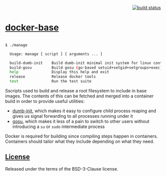 <p align="right">
    <a href="https://travis-ci.org/epiloque/docker-base">
        <img src="https://img.shields.io/travis/epiloque/docker-base.svg?branch=master"
             alt="build status">
    </a>
</p>


# [docker-base](https://github.com/epiloque/docker-base)

```sh

$ ./manage

  Usage: manage [ script ] [ arguments ... ]

  build-dumb-init    Build dumb-init minimal init system for linux containers
  build-gosu         Build gosu (go-based setuid+setgid+setgroups+exec)
  help               Display this help and exit
  release            Release docker tools
  test               Run the test suite

```

Sscripts used to build and release a root filesystem to include in base images.
The contents of this can be fetched and merged into a container build in order
to provide useful utilities:

* [dumb-init](https://github.com/Yelp/dumb-init), which makes it easy to
  configure child process reaping and gives us signal forwarding to all
  processes running under it
* [gosu](https://github.com/tianon/gosu), which makes it less of a pain to
  switch to other users without introducing a `su` or `sudo` intermediate
  process

Docker is required for building since compiling steps happen in containers.
Containers should tailor what they include depending on what they need.

## [License](https://github.com/epiloque/docker-base#License)

Released under the terms of the BSD-3-Clause license.
